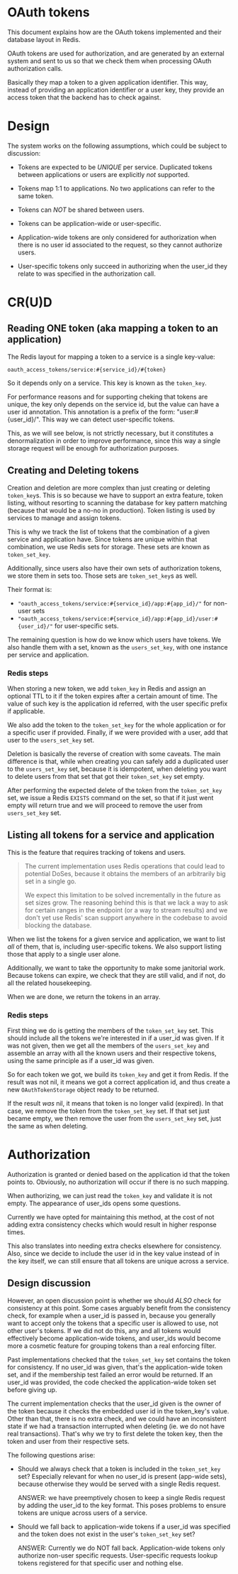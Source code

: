 # OAuth tokens

This document explains how are the OAuth tokens implemented and their database
layout in Redis.

OAuth tokens are used for authorization, and are generated by an external system
and sent to us so that we check them when processing OAuth authorization calls.

Basically they map a token to a given application identifier. This way, instead
of providing an application identifier or a user key, they provide an access
token that the backend has to check against.

# Design

The system works on the following assumptions, which could be subject to
discussion:

* Tokens are expected to be *UNIQUE* per service. Duplicated tokens between
  applications or users are explicitly *not* supported.

* Tokens map 1:1 to applications. No two applications can refer to the same
  token.

* Tokens can *NOT* be shared between users.

* Tokens can be application-wide or user-specific.

* Application-wide tokens are only considered for authorization when there is no
  user id associated to the request, so they cannot authorize users.

* User-specific tokens only succeed in authorizing when the user_id they relate
  to was specified in the authorization call.

# CR(U)D

## Reading ONE token (aka mapping a token to an application)

The Redis layout for mapping a token to a service is a single key-value:

`oauth_access_tokens/service:#{service_id}/#{token}`

So it depends only on a service. This key is known as the `token_key`.

For performance reasons and for supporting cheking that tokens are unique, the
key only depends on the service id, but the value can have a user id annotation.
This annotation is a prefix of the form: "user:#{user_id}/". This way we can
detect user-specific tokens.

This, as we will see below, is not strictly necessary, but it constitutes
a denormalization in order to improve performance, since this way a single
storage request will be enough for authorization purposes.

## Creating and Deleting tokens

Creation and deletion are more complex than just creating or deleting
`token_key`s. This is so because we have to support an extra feature, token
listing, without resorting to scanning the database for key pattern matching
(because that would be a no-no in production). Token listing is used by services
to manage and assign tokens.

This is why we track the list of tokens that the combination of a given service
and application have. Since tokens are unique within that combination, we use
Redis sets for storage. These sets are known as `token_set_key`.

Additionally, since users also have their own sets of authorization tokens, we
store them in sets too. Those sets are `token_set_key`s as well.

Their format is:

* `"oauth_access_tokens/service:#{service_id}/app:#{app_id}/"` for non-user sets
* `"oauth_access_tokens/service:#{service_id}/app:#{app_id}/user:#{user_id}/"`
  for user-specific sets.

The remaining question is how do we know which users have tokens. We also handle
them with a set, known as the `users_set_key`, with one instance per service and
application.

### Redis steps

When storing a new token, we add `token_key` in Redis and assign an optional TTL
to it if the token expires after a certain amount of time. The value of such key
is the application id referred, with the user specific prefix if applicable.

We also add the token to the `token_set_key` for the whole application or for
a specific user if provided. Finally, if we were provided with a user, add that
user to the `users_set_key` set.

Deletion is basically the reverse of creation with some caveats. The main
difference is that, while when creating you can safely add a duplicated user to
the `users_set_key` set, because it is idempotent, when deleting you want to
delete users from that set that got their `token_set_key` set empty.

After performing the expected delete of the token from the `token_set_key` set,
we issue a Redis `EXISTS` command on the set, so that if it just went empty will
return true and we will proceed to remove the user from `users_set_key` set.

## Listing all tokens for a service and application

This is the feature that requires tracking of tokens and users.

> The current implementation uses Redis operations that could lead to potential
> DoSes, because it obtains the members of an arbitrarily big set in a single go.
>
> We expect this limitation to be solved incrementally in the future as set sizes
> grow. The reasoning behind this is that we lack a way to ask for certain ranges
> in the endpoint (or a way to stream results) and we don't yet use Redis' scan
> support anywhere in the codebase to avoid blocking the database.

When we list the tokens for a given service and application, we want to list
*all* of them, that is, including user-specific tokens. We also support listing
those that apply to a single user alone.

Additionally, we want to take the opportunity to make some janitorial work.
Because tokens can expire, we check that they are still valid, and if not, do
all the related housekeeping.

When we are done, we return the tokens in an array.

### Redis steps

First thing we do is getting the members of the `token_set_key` set. This should
include all the tokens we're interested in if a user_id was given. If it was not
given, then we get all the members of the `users_set_key` and assemble an array
with all the known users and their respective tokens, using the same principle
as if a user_id was given.

So for each token we got, we build its `token_key` and get it from Redis. If the
result was not nil, it means we got a correct application id, and thus create
a new `OAuthTokenStorage` object ready to be returned.

If the result *was* nil, it means that token is no longer valid (expired). In
that case, we remove the token from the `token_set_key` set. If that set just
became empty, we then remove the user from the `users_set_key` set, just the
same as when deleting.

# Authorization

Authorization is granted or denied based on the application id that the token
points to. Obviously, no authorization will occur if there is no such mapping.

When authorizing, we can just read the `token_key` and validate it is not empty.
The appearance of user_ids opens some questions.

Currently we have opted for maintaining this method, at the cost of not adding
extra consistency checks which would result in higher response times.

This also translates into needing extra checks elsewhere for consistency. Also,
since we decide to include the user id in the key value instead of in the key
itself, we can still ensure that all tokens are unique across a service.

## Design discussion

However, an open discussion point is whether we should _ALSO_ check for
consistency at this point. Some cases arguably benefit from the consistency
check, for example when a user_id is passed in, because you generally want to
accept only the tokens that a specific user is allowed to use, not other user's
tokens. If we did not do this, any and all tokens would effectively become
application-wide tokens, and user_ids would become more a cosmetic feature for
grouping tokens than a real enforcing filter.

Past implementations checked that the `token_set_key` set contains the token for
consistency. If no user_id was given, that's the application-wide token set, and
if the membership test failed an error would be returned. If an user_id was
provided, the code checked the application-wide token set before giving up.

The current implementation checks that the user_id given is the owner of the
token because it checks the embedded user id in the token_key's value. Other
than that, there is no extra check, and we could have an inconsistent state if
we had a transaction interrupted when deleting (ie. we do not have real
transactions). That's why we try to first delete the token key, then the token
and user from their respective sets.

The following questions arise:

* Should we always check that a token is included in the `token_set_key` set?
  Especially relevant for when no user_id is present (app-wide sets), because
  otherwise they would be served with a single Redis request.

  ANSWER: we have preemptively chosen to keep a single Redis request by adding
  the user_id to the key format. This poses problems to ensure tokens are unique
  across users of a service.

* Should we fall back to application-wide tokens if a user_id was specified and
  the token does not exist in the user's `token_set_key` set?

  ANSWER: Currently we do NOT fall back. Application-wide tokens only authorize
  non-user specific requests. User-specific requests lookup tokens registered
  for that specific user and nothing else.

